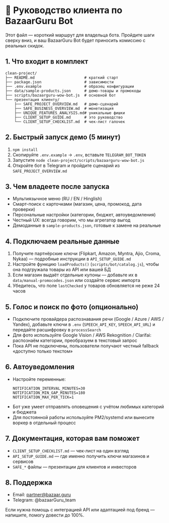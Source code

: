# 🚀 Руководство клиента по BazaarGuru Bot

Этот файл — короткий маршрут для владельца бота. Пройдите шаги сверху вниз, и ваш BazaarGuru Bot будет приносить комиссию с реальных скидок.

## 1. Что входит в комплект
```
clean-project/
├── README.md                      # краткий старт
├── package.json                   # зависимости
├── .env.example                   # образец конфигурации
├── data/sample-products.json      # демо-товары и промокоды
├── scripts/bazaarguru-wow-bot.js  # основной бот
└── презентация клиенту/
    ├── SAFE_PROJECT_OVERVIEW.md   # демо-сценарий
    ├── SAFE_BUSINESS_OVERVIEW.md  # монетизация
    ├── UNIQUE_FEATURES_ANALYSIS.md# уникальные фишки
    ├── CLIENT_SETUP_GUIDE.md      # это руководство
    └── CLIENT_SETUP_CHECKLIST.md  # чек-лист галочек
```

## 2. Быстрый запуск демо (5 минут)
1. `npm install`
2. Скопируйте `.env.example` → `.env`, вставьте `TELEGRAM_BOT_TOKEN`
3. Запустите `node clean-project/scripts/bazaarguru-wow-bot.js`
4. Откройте бот в Telegram и пройдите сценарий из `SAFE_PROJECT_OVERVIEW.md`

## 3. Чем владеете после запуска
- Мультиязычное меню (RU / EN / Hinglish)
- Смарт-поиск с карточками (магазин, цена, промокод, дата проверки)
- Персональные настройки (категории, бюджет, автоуведомления)
- Честный UX: всегда говорим, что мы агрегатор выгод
- Демоданные в `sample-products.json`, готовые к замене на реальные

## 4. Подключаем реальные данные
1. Получите партнёрские ключи (Flipkart, Amazon, Myntra, Ajio, Croma, Nykaa) — подробные инструкции в `API_SETUP_GUIDE.md`
2. Настройте функцию `loadProducts()` (`scripts/bot/catalog.js`), чтобы она подгружала товары из API или вашей БД
3. Если магазин выдаёт отдельные купоны — добавьте их в `data/manual-promocodes.json` или создайте сервис импорта
4. Убедитесь, что поле `lastChecked` у товаров обновляется не реже 24 часов

## 5. Голос и поиск по фото (опционально)
- Подключите провайдера распознавания речи (Google / Azure / AWS / Yandex), добавьте ключи в `.env` (`SPEECH_API_KEY`, `SPEECH_API_URL`) и передайте расшифровку в `processSearch`
- Для фото используйте Google Vision / AWS Rekognition / Clarifai: распознаём категории, преобразуем в текстовый запрос
- Пока API не подключены, пользователи получают честный fallback «доступно только текстом»

## 6. Автоуведомления
- Настройте переменные:
  ```env
  NOTIFICATION_INTERVAL_MINUTES=30
  NOTIFICATION_MIN_GAP_MINUTES=180
  NOTIFICATION_MAX_PER_TICK=1
  ```
- Бот уже умеет отправлять оповещения с учётом любимых категорий и бюджета
- Для постоянной работы используйте PM2/systemd или вынесите воркер в отдельный процесс

## 7. Документация, которая вам поможет
- `CLIENT_SETUP_CHECKLIST.md` — чек-лист на один взгляд
- `API_SETUP_GUIDE.md` — где именно получить ключи магазинов и сервисов
- `SAFE_*` файлы — презентации для клиентов и инвесторов

## 8. Поддержка
- Email: partner@bazaar.guru
- Telegram: @bazaarGuru_team

Если нужна помощь с интеграцией API или адаптацией под бренд — напишите, помогу довести до 100%.
